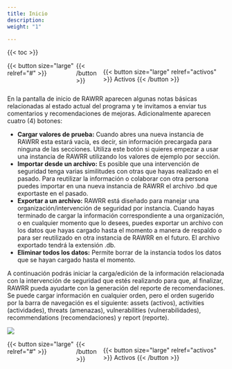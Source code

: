 ```yaml
---
title: Inicio
description: 
weight: "1"

---
```

{{< toc >}}

<div style="display: flex; justify-content: space-between">
{{< button size="large" relref="#" >}} <i class="arrow left"></i> {{< /button >}}

{{< button size="large" relref="activos" >}} Activos <i class="arrow right"></i> {{< /button >}}

</div>

En la pantalla de inicio de RAWRR aparecen algunas notas básicas relacionadas al estado actual del programa y te invitamos a enviar tus comentarios y recomendaciones de mejoras. Adicionalmente aparecen cuatro (4) botones:

* **Cargar valores de prueba:** Cuando abres una nueva instancia de RAWRR esta estará vacía, es decir, sin información precargada para ninguna de las secciones. Utiliza este botón si quieres empezar a usar una instancia de RAWRR utilizando los valores de ejemplo por sección.
* **Importar desde un archivo:** Es posible que una intervención de seguridad tenga varias similitudes con otras que hayas realizado en el pasado. Para reutilizar la información o colaborar con otra persona puedes importar en una nueva instancia de RAWRR el archivo .bd que exportaste en el pasado.
* **Exportar a un archivo:** RAWRR está diseñado para manejar una organización/intervención de seguridad por instancia. Cuando hayas terminado de cargar la información correspondiente a una organización, o en cualquier momento que lo desees, puedes exportar un archivo con los datos que hayas cargado hasta el momento a manera de respaldo o para ser reutilizado en otra instancia de RAWRR en el futuro. El archivo exportado tendrá la extensión .db.
* **Eliminar todos los datos:** Permite borrar de la instancia todos los datos que se hayan cargado hasta el momento.

A continuación podrás iniciar la carga/edición de la información relacionada con la intervención de seguridad que estés realizando para que, al finalizar, RAWRR pueda ayudarte con la generación del reporte de recomendaciones. Se puede cargar información en cualquier orden, pero el orden sugerido por la barra de navegación es el siguiente: assets (activos), activities (actividades), threats (amenazas), vulnerabilities (vulnerabilidades), recommendations (recomendaciones) y report (reporte).

![](/images/home-espanol.png)

<div style="display: flex; justify-content: space-between">
{{< button size="large" relref="#" >}} <i class="arrow left"></i> {{< /button >}}

{{< button size="large" relref="activos" >}} Activos <i class="arrow right"></i> {{< /button >}}

</div>